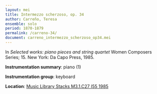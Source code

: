 ```yaml
---
layout: mei
title: Intermezzo scherzoso, op. 34
author: Carreño, Teresa
ensemble: solo
period: 1870-1879
permalink: /carreno-34/
document: carreno_intermezzo_scherzoso_op34.mei
---
```


In *Selected works: piano pieces and string quartet* Women Composers Series; 15. New York: Da Capo Press, 1985.

**Instrumentation summary**: piano (1)

**Instrumentation group**: keyboard

**Location**: <a href="https://tufts-primo.hosted.exlibrisgroup.com/permalink/f/bnf7qa/01TUN_ALMA21106777390003851" target="_blank">Music Library Stacks M3.1.C27 I55 1985</a>
